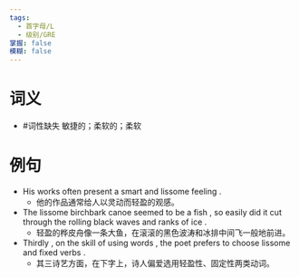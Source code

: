 ```yaml
---
tags:
  - 首字母/L
  - 级别/GRE
掌握: false
模糊: false
---
```

# 词义
- #词性缺失 敏捷的；柔软的；柔软
# 例句
- His works often present a smart and lissome feeling .
	- 他的作品通常给人以灵动而轻盈的观感。
- The lissome birchbark canoe seemed to be a fish , so easily did it cut through the rolling black waves and ranks of ice .
	- 轻盈的桦皮舟像一条大鱼，在滚滚的黑色波涛和冰排中间飞一般地前进。
- Thirdly , on the skill of using words , the poet prefers to choose lissome and fixed verbs .
	- 其三诗艺方面，在下字上，诗人偏爱选用轻盈性、固定性两类动词。

